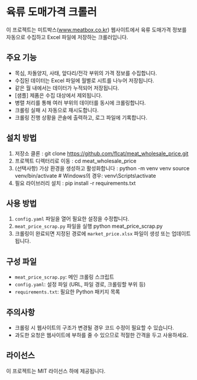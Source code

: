 # 육류 도매가격 크롤러

이 프로젝트는 미트박스(www.meatbox.co.kr) 웹사이트에서 육류 도매가격 정보를 자동으로 수집하고 Excel 파일에 저장하는 크롤러입니다.

## 주요 기능

- 목심, 차돌양지, 사태, 앞다리/전각 부위의 가격 정보를 수집합니다.
- 수집된 데이터는 Excel 파일에 월별로 시트를 나누어 저장됩니다.
- 같은 월 내에서는 데이터가 누적되어 저장됩니다.
- [샘플] 제품은 수집 대상에서 제외됩니다.
- 병렬 처리를 통해 여러 부위의 데이터를 동시에 크롤링합니다.
- 크롤링 실패 시 자동으로 재시도합니다.
- 크롤링 진행 상황을 콘솔에 출력하고, 로그 파일에 기록합니다.

## 설치 방법

1. 저장소 클론 : git clone https://github.com/flcat/meat_wholesale_price.git
2. 프로젝트 디렉터리로 이동 : cd meat_wholesale_price
3. (선택사항) 가상 환경을 생성하고 활성화합니다 : python -m venv venv   source venv/bin/activate    # Windows의 경우: venv\Scripts\activate 
4. 필요 라이브러리 설치 : pip install -r requirements.txt

## 사용 방법

1. `config.yaml` 파일을 열어 필요한 설정을 수정합니다.
2. `meat_price_scrap.py` 파일을 실행
   python meat_price_scrap.py
3. 크롤링이 완료되면 지정된 경로에 `market_price.xlsx` 파일이 생성 또는 업데이트됩니다.

## 구성 파일

- `meat_price_scrap.py`: 메인 크롤링 스크립트
- `config.yaml`: 설정 파일 (URL, 파일 경로, 크롤링할 부위 등)
- `requirements.txt`: 필요한 Python 패키지 목록

## 주의사항

- 크롤링 시 웹사이트의 구조가 변경될 경우 코드 수정이 필요할 수 있습니다.
- 과도한 요청은 웹사이트에 부하를 줄 수 있으므로 적절한 간격을 두고 사용하세요.

## 라이선스

이 프로젝트는 MIT 라이선스 하에 제공됩니다.
